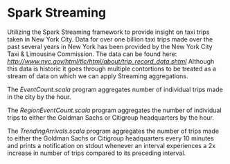 # Spark Streaming

Utilizing the Spark Streaming framework to provide insight on taxi trips taken in New York City. Data for over one billion taxi trips made over the past several years in New York has been provided by the New York City Taxi & Limousine Commission. The data can be found here: *http://www.nyc.gov/html/tlc/html/about/trip_record_data.shtml* Although this data is historic it goes through multiple contortions to be treated as a stream of data on which we can apply Streaming aggregations.

The *EventCount.scala* program aggregates number of individual trips made in the city by the hour.

The *RegionEventCount.scala* program aggregates the number of individual trips to either the Goldman Sachs or Citigroup headquarters by the hour.

The *TrendingArrivals.scala* program aggregates the number of trips made to either the Goldman Sachs or Citigroup headquarters every 10 minutes and prints a notification on stdout whenever an interval experiences a 2x increase in number of trips compared to its preceding interval. 
